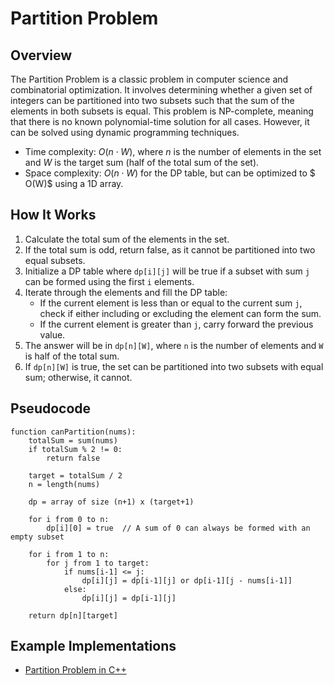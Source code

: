 # Partition Problem

## Overview

The Partition Problem is a classic problem in computer science and combinatorial optimization. It involves determining whether a given set of integers can be partitioned into two subsets such that the sum of the elements in both subsets is equal.
This problem is NP-complete, meaning that there is no known polynomial-time solution for all cases. However, it can be solved using dynamic programming techniques.

- Time complexity: $O(n \cdot W)$, where $n$ is the number of elements in the set and $W$ is the target sum (half of the total sum of the set).
- Space complexity: $O(n \cdot W)$ for the DP table, but can be optimized to $ O(W)$ using a 1D array.

## How It Works

1. Calculate the total sum of the elements in the set.
2. If the total sum is odd, return false, as it cannot be partitioned into two equal subsets.
3. Initialize a DP table where `dp[i][j]` will be true if a subset with sum `j` can be formed using the first `i` elements.
4. Iterate through the elements and fill the DP table:
   - If the current element is less than or equal to the current sum `j`, check if either including or excluding the element can form the sum.
   - If the current element is greater than `j`, carry forward the previous value.
5. The answer will be in `dp[n][W]`, where `n` is the number of elements and `W` is half of the total sum.
6. If `dp[n][W]` is true, the set can be partitioned into two subsets with equal sum; otherwise, it cannot.

## Pseudocode
```plaintext
function canPartition(nums):
    totalSum = sum(nums)
    if totalSum % 2 != 0:
        return false

    target = totalSum / 2
    n = length(nums)
    
    dp = array of size (n+1) x (target+1)
    
    for i from 0 to n:
        dp[i][0] = true  // A sum of 0 can always be formed with an empty subset
    
    for i from 1 to n:
        for j from 1 to target:
            if nums[i-1] <= j:
                dp[i][j] = dp[i-1][j] or dp[i-1][j - nums[i-1]]
            else:
                dp[i][j] = dp[i-1][j]
    
    return dp[n][target]
```

## Example Implementations

- [Partition Problem in C++](./partition.cpp)